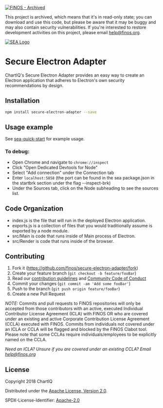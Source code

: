 [![FINOS - Archived](https://cdn.jsdelivr.net/gh/finos/contrib-toolbox@master/images/badge-archived.svg)](https://community.finos.org/docs/governance/Software-Projects/stages/archived)

This project is archived, which means that it's in read-only state; you can download and use this code, but please be aware that it may be buggy and may also contain security vulnerabilities. If you're interested to restore development activities on this project, please email help@finos.org.

[![SEA Logo](https://sea.finos.org/img/sea-horizontal-logo.svg)](https://sea.finos.org)

# Secure Electron Adapter

ChartIQ's Secure Electron Adapter provides an easy way to create an Electron application that adheres to Electron's own security recommendations by design.

## Installation


```sh
npm install secure-electron-adapter --save
```

## Usage example

See [sea-quick-start](https://github.com/finos/sea-quick-start) for example usage.

### To debug:

- Open Chrome and navigate to `chrome://inspect`
- Click "Open Dedicated Devtools for Node"
- Select "Add connection" under the Connection tab
- Enter `localhost:5858` (the port can be found in the sea package.json in the startbrk section under the flag --inspect-brk)
- Under the Sources tab, click on the Node subheading to see the sources list.

## Code Organization
- index.js is the file that will run in the deployed Electron application.
- exports.js is a collection of files that you would traditionally assume is exported by a node module.
- src/Main is code that runs inside of Main process of Electron.
- src/Render is code that runs inside of the browser.

## Contributing

1. Fork it (<https://github.com/finos/secure-electron-adapter/fork>)
2. Create your feature branch (`git checkout -b feature/fooBar`)
3. Read our [contribution guidelines](.github/CONTRIBUTING.md) and [Community Code of Conduct](https://www.finos.org/code-of-conduct)
4. Commit your changes (`git commit -am 'Add some fooBar'`)
5. Push to the branch (`git push origin feature/fooBar`)
6. Create a new Pull Request

_NOTE:_ Commits and pull requests to FINOS repositories will only be accepted from those contributors with an active, executed Individual Contributor License Agreement (ICLA) with FINOS OR who are covered under an existing and active Corporate Contribution License Agreement (CCLA) executed with FINOS. Commits from individuals not covered under an ICLA or CCLA will be flagged and blocked by the FINOS Clabot tool. Please note that some CCLAs require individuals/employees to be explicitly named on the CCLA.

*Need an ICLA? Unsure if you are covered under an existing CCLA? Email [help@finos.org](mailto:help@finos.org)*


## License

Copyright 2018 ChartIQ

Distributed under the [Apache License, Version 2.0](http://www.apache.org/licenses/LICENSE-2.0).

SPDX-License-Identifier: [Apache-2.0](https://spdx.org/licenses/Apache-2.0)
